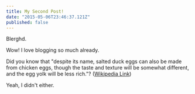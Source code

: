 ```yaml
---
title: My Second Post!
date: "2015-05-06T23:46:37.121Z"
published: false
---
```


Blerghd.

Wow! I love blogging so much already.

Did you know that "despite its name, salted duck eggs can also be made from
chicken eggs, though the taste and texture will be somewhat different, and the
egg yolk will be less rich."?
([Wikipedia Link](http://en.wikipedia.org/wiki/Salted_duck_egg))

Yeah, I didn't either.
